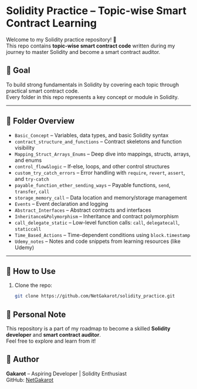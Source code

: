 # Solidity Practice – Topic-wise Smart Contract Learning

Welcome to my Solidity practice repository! 🧠  
This repo contains **topic-wise smart contract code** written during my journey to master Solidity and become a smart contract auditor.

## 🎯 Goal

To build strong fundamentals in Solidity by covering each topic through practical smart contract code.  
Every folder in this repo represents a key concept or module in Solidity.

---

## 📂 Folder Overview

- `Basic_Concept` – Variables, data types, and basic Solidity syntax
- `contract_structure_and_functions` – Contract skeletons and function visibility
- `Mapping_Struct_Arrays_Enums` – Deep dive into mappings, structs, arrays, and enums
- `control_flow&logic` – If-else, loops, and other control structures
- `custom_try_catch_errors` – Error handling with `require`, `revert`, `assert`, and `try-catch`
- `payable_function_ether_sending_ways` – Payable functions, `send`, `transfer`, `call`
- `storage_memory_call` – Data location and memory/storage management
- `Events` – Event declaration and logging
- `Abstract_Interfaces` – Abstract contracts and interfaces
- `Inheritance&Polymorphism` – Inheritance and contract polymorphism
- `call_delegate_static` – Low-level function calls: `call`, `delegatecall`, `staticcall`
- `Time_Based_Actions` – Time-dependent conditions using `block.timestamp`
- `Udemy_notes` – Notes and code snippets from learning resources (like Udemy)

---

## 🚀 How to Use

1. Clone the repo:
   ```bash
   git clone https://github.com/NetGakarot/solidity_practice.git

## 🧠 Personal Note

This repository is a part of my roadmap to become a skilled **Solidity developer** and **smart contract auditor**.  
Feel free to explore and learn from it!

## 👤 Author

**Gakarot** – Aspiring Developer | Solidity Enthusiast  
GitHub: [NetGakarot](https://github.com/NetGakarot)

